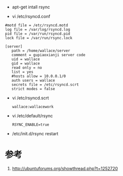 -   apt-get intall rsync

-   vi /etc/rsyncd.conf

```
#motd file = /etc/rsyncd.motd
log file = /var/log/rsyncd.log
pid file = /var/run/rsyncd.pid
lock file = /var/run/rsync.lock

[server]
   path = /home/wallace/server
   comment = gupiaoxianji server code
   uid = wallace
   gid = wallace
   read only = no
   list = yes
   #hosts allow = 10.0.0.1/0
   auth users = wallace
   secrets file = /etc/rsyncd.scrt
   strict modes = false
```

-   vi /etc/rsyncd.scrt

        wallace:wallacework

-   vi /etc/default/rsync

        RSYNC_ENABLE=true

-   /etc/init.d/rsync restart


# 参考

1.  <http://ubuntuforums.org/showthread.php?t=1252720>
